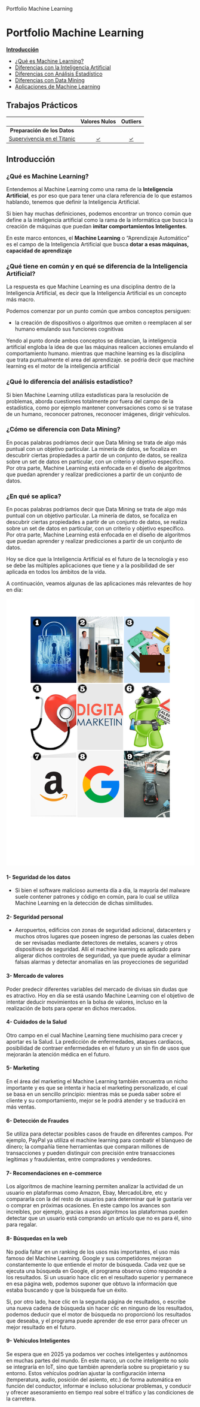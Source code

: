 
Portfolio Machine Learning

# Portfolio Machine Learning

**[Introducción](./README.md#introducción)**

+ [¿Qué es Machine Learning?](./README.md#qué-es-machine-learning)
+ [Diferencias con la Inteligencia Artificial](./README.md#qué-tiene-en-común-y-en-qué-se-diferencia-de-la-inteligencia-artificial)
+ [Diferencias con Análisis Estadístico](./README.md#qué-lo-diferencia-del-análisis-estadístico)
+ [Diferencias con Data Mining](./README.md#cómo-se-diferencia-con-data-mining)
+ [Aplicaciones de Machine Learning](./README.md#en-qué-se-aplica)
       

##  Trabajos Prácticos




 
||**Valores Nulos**|**Outliers**|
|:-:|:-:|:-:|
|**Preparación de los Datos**|||
|[Supervivencia en el Titanic](./docs/Missing.md)|[✓](./docs/Missing.md#tratamiento-de-valores-nulos)| [✓](./docs/Missing.md#tratamiento-de-outliers)|  



## Introducción  

### ¿Qué es Machine Learning?  

Entendemos al Machine Learning como una rama de la **Inteligencia Artificial**, es por eso que para tener una clara referencia de lo que estamos hablando, tenemos que definir la Inteligencia Artificial.

Si bien hay muchas definiciones, podemos encontrar un tronco común que define a la inteligencia artificial como la rama de la informática que busca la creación de máquinas que puedan **imitar comportamientos Inteligentes**.

En este marco entonces, el **Machine Learning** o “Aprendizaje Automático” es el campo de la Inteligencia Artificial que busca **dotar a esas máquinas, capacidad de aprendizaje**


### ¿Qué tiene en común y en qué se diferencia de la Inteligencia Artificial?
 La respuesta es que Machine Learning es una disciplina dentro de la Inteligencia Artificial, es decir que la Inteligencia Artificial es un concepto más macro.

 Podemos comenzar por un punto común que ambos conceptos persiguen:
 - la creación de dispositivos o algoritmos que omiten o reemplacen al ser humano emulando sus funciones cognitivas
 
Yendo al punto donde ambos conceptos se distancian, la inteligencia artificial engloba la idea de que las máquinas realicen acciones emulando el comportamiento humano. mientras que machine learning es la disciplina que trata puntualmente el area del aprendizaje. se podría decir que machine learning es el motor de la inteligencia artificial


### ¿Qué lo diferencia del análisis estadístico?
Si bien Machine Learning utiliza estadísticas para la resolución de problemas, aborda cuestiones totalmente por fuera del campo de la estadística, como por ejemplo mantener conversaciones como si se tratase de un humano, reconocer patrones, reconocer imágenes, dirigir vehículos.


### ¿Cómo se diferencia con Data Mining?
En pocas palabras podríamos decir que Data Mining se trata de algo más puntual con un objetivo particular.
La minería de datos, se focaliza en descubrir ciertas propiedades a partir de un conjunto de datos, se realiza sobre un set de datos en particular, con un criterio y objetivo específico. Por otra parte, Machine Learning está enfocada en el diseño de algoritmos que puedan aprender y realizar predicciones a partir de un conjunto de datos.


### ¿En qué se aplica?
En pocas palabras podríamos decir que Data Mining se trata de algo más puntual con un objetivo particular.
La minería de datos, se focaliza en descubrir ciertas propiedades a partir de un conjunto de datos, se realiza sobre un set de datos en particular, con un criterio y objetivo específico. Por otra parte, Machine Learning está enfocada en el diseño de algoritmos que puedan aprender y realizar predicciones a partir de un conjunto de datos.

Hoy se dice que la Inteligencia Artificial es el futuro de la tecnología y eso se debe las múltiples aplicaciones que tiene y a la posibilidad de ser aplicada en todos los ámbitos de la vida.

A continuación, veamos algunas de las aplicaciones más relevantes de hoy en día:


![](./Mal.png)

#### 1- Seguridad de los datos

* Si bien el software malicioso aumenta día a día, la mayoría del malware suele contener patrones y código en común, para lo cual se utiliza Machine Learning en la detección de dichas similitudes.

#### 2- Seguridad personal

* Aeropuertos, edificios con zonas de seguridad adicional, datacenters y muchos otros lugares que poseen ingreso de personas las cuales deben de ser revisadas mediante detectores de metales, scaners y otros dispositivos de seguridad. Allí el machine learning es aplicado para aligerar dichos controles de seguridad, ya que puede ayudar a eliminar falsas alarmas y detectar anomalías en las proyecciones de seguridad

#### 3- Mercado de valores

Poder predecir diferentes variables del mercado de divisas sin dudas que es atractivo. Hoy en día se está usando Machine Learning con el objetivo de intentar deducir movimientos en la bolsa de valores, incluso en la realización de bots para operar en dichos mercados.

#### 4- Cuidados de la Salud

Otro campo en el cual Machine Learning tiene muchísimo para crecer y aportar es la Salud. La predicción de enfermedades, ataques cardíacos, posibilidad de contraer enfermedades en el futuro y un sin fin de usos que mejorarán la atención médica en el futuro.

#### 5- Marketing

En el área del marketing el Machine Learning también encuentra un nicho importante y es que se intenta ir hacia el marketing personalizado, el cual se basa en un sencillo principio: mientras más se pueda saber sobre el cliente y su comportamiento, mejor se le podrá atender y se traducirá en más ventas.

#### 6- Detección de Fraudes

Se utiliza para detectar posibles casos de fraude en diferentes campos. Por ejemplo, PayPal ya utiliza el machine learning para combatir el blanqueo de dinero; la compañía tiene herramientas que comparan millones de transacciones y pueden distinguir con precisión entre transacciones legítimas y fraudulentas, entre compradores y vendedores.

#### 7- Recomendaciones en e-commerce

Los algoritmos de machine learning permiten analizar la actividad de un usuario en plataformas como Amazon, Ebay, MercadoLibre, etc y compararla con la del resto de usuarios para determinar qué le gustaría ver o comprar en próximas ocasiones. En este campo los avances son increíbles, por ejemplo, gracias a esos algoritmos las plataformas pueden detectar que un usuario está comprando un artículo que no es para él, sino para regalar.

#### 8- Búsquedas en la web

No podía faltar en un ranking de los usos más importantes, el uso más famoso del Machine Learning. Google y sus competidores mejoran constantemente lo que entiende el motor de búsqueda. Cada vez que se ejecuta una búsqueda en Google, el programa observa cómo responde a los resultados. Si un usuario hace clic en el resultado superior y permanece en esa página web, podemos suponer que obtuvo la información que estaba buscando y que la búsqueda fue un éxito.

Si, por otro lado, hace clic en la segunda página de resultados, o escribe una nueva cadena de búsqueda sin hacer clic en ninguno de los resultados, podemos deducir que el motor de búsqueda no proporcionó los resultados que deseaba, y el programa puede aprender de ese error para ofrecer un mejor resultado en el futuro.

#### 9- Vehículos Inteligentes

Se espera que en 2025 ya podamos ver coches inteligentes y autónomos en muchas partes del mundo. En este marco, un coche inteligente no solo se integraría en IoT, sino que también aprendería sobre su propietario y su entorno. Estos vehículos podrían ajustar la configuración interna (temperatura, audio, posición del asiento, etc.) de forma automática en función del conductor, informar e incluso solucionar problemas, y conducir y ofrecer asesoramiento en tiempo real sobre el tráfico y las condiciones de la carretera.



